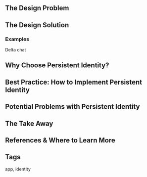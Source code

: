 ## The Design Problem


## The Design Solution

### Examples

Delta chat

## Why Choose Persistent Identity?


## Best Practice: How to Implement Persistent Identity


## Potential Problems with Persistent Identity 


## The Take Away


## References & Where to Learn More

## Tags

app, identity
